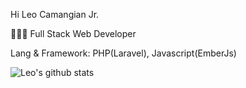 Hi Leo Camangian Jr.

👨🏻‍💻 Full Stack Web Developer

 Lang & Framework: PHP(Laravel), Javascript(EmberJs)
 
 ![Leo's github stats](https://github-readme-stats.vercel.app/api?username=mopig&show_icons=true&theme=dracula&hide=stars,issues)

